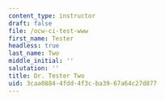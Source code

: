```yaml
---
content_type: instructor
draft: false
file: /ocw-ci-test-www
first_name: Tester
headless: true
last_name: Two
middle_initial: ''
salutation: ''
title: Dr. Tester Two
uid: 3caa0884-4fdd-4f3c-ba39-67a64c27d877
---
```

